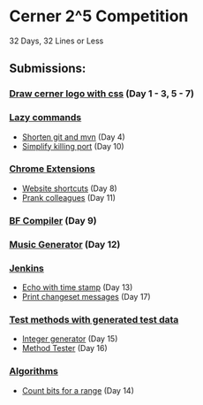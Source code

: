 # Cerner 2^5 Competition
32 Days, 32 Lines or Less
## Submissions:
### [Draw cerner logo with css](draw-with-css/cerner-logo) (Day 1 - 3, 5 - 7)
### [Lazy commands](lazy-commands)
* [Shorten git and mvn](lazy-commands/lazy.sh) (Day 4)
* [Simplify killing port](lazy-commands/kill_port.sh) (Day 10)
### [Chrome Extensions](chrome-extensions)
* [Website shortcuts](chrome-extensions/speed-dial) (Day 8)
* [Prank colleagues](chrome-extensions/prankster) (Day 11)
### [BF Compiler](bf/BFCompiler) (Day 9)
### [Music Generator](music-generator) (Day 12)
### [Jenkins](jenkins-pipeline)
* [Echo with time stamp](jenkins-pipeline/util/echoWithTimeStamp.groovy) (Day 13)
* [Print changeset messages](jenkins-pipeline/util/printChangeSet.groovy) (Day 17)
### [Test methods with generated test data](quick-check)
* [Integer generator](quick-check/IntGenerator.java) (Day 15)
* [Method Tester](quick-check/IntQuickCheck.java) (Day 16)
### [Algorithms](algorithm)
* [Count bits for a range](algorithm/Bits.java) (Day 14)